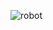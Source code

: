 ![robot](https://media0.giphy.com/media/26CaLWA2dcqz6hS4U/giphy.gif?cid=ecf05e47ay6r9efytd6uz0lfsi6y7pe429ex1npx5rrqfws8&rid=giphy.gif)
